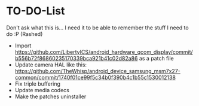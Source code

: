 TO-DO-List
==========

Don't ask what this is... I need it to be able to remember the stuff I need to do :P (Rashed)

* Import https://github.com/LibertyICS/android_hardware_qcom_display/commit/b556b72f86860235170339bca921b41c02d82a86 as a patch file
* Update camera HAL like this: https://github.com/TheWhisp/android_device_samsung_msm7x27-common/commit/1740f01ce99f5c34b0f390b4c1b55c1530012138
* Fix triple buffering
* Update media codecs
* Make the patches uninstaller